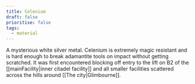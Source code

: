 ```yaml
---
title: Celenium
draft: false
prioritise: false
tags:
  - material
---
```


A mysterious white silver metal. Celenium is extremely magic resistant and is hard enough to break adamantite tools on impact without getting scratched. It was first encountered blocking off entry to the lift on B2 of the [[mainFacility|inner citadel facility]] and all smaller facilities scattered across the hills around [[The city|Glimbourne]].
